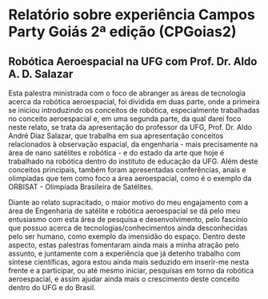 # Relatório sobre experiência Campos Party Goiás 2ª edição (CPGoias2)

## Robótica Aeroespacial na UFG com Prof. Dr. Aldo A. D. Salazar

Esta palestra ministrada com o foco de abranger as áreas de tecnologia acerca da robótica aeroespacial, foi dividida em duas parte, onde a primeira se iniciou introduzindo os conceitos de robótica, especialmente trabalhadas no conceito aeroespacial e, em uma segunda parte, da qual darei foco neste relato, se trata da apresentação do professor da UFG, Prof. Dr. Aldo André Díaz Salazar, que trabalha em sua apresentação conceitos relacionados à observação espacial, da engenharia - mais precisamente na área de nano satélites e robótica - e do estado da arte que hoje é trabalhado na robótica dentro do instituto de educação da UFG. Além deste conceitos principais, também foram apresentadas conferências, anais e olimpíadas que tem como foco a área aeroespacial, como é o exemplo da ORBISAT - Olimpíada Brasileira de Satélites.

Diante ao relato supracitado, o maior motivo do meu engajamento com a área de Engenharia de satélite e robótica aeroespacial se dá pelo meu entusiasmo com esta área de pesquisa e desenvolvimento, pelo fascínio que possuo acerca de tecnologias/conhecimentos ainda desconhecidas pelo ser humano, como exemplo da imensidão do espaço. Dentro deste aspecto, estas palestras fomentaram ainda mais a minha atração pelo assunto, e juntamente com a experiência que já detenho trabalho com síntese científicas, agora estou ainda mais seduzido em inserir-me nesta frente e a participar, ou até mesmo iniciar, pesquisas em torno da robótica aeroespacial, e assim ajudar ainda mais o crescimento deste conceito dentro do UFG e do Brasil.
